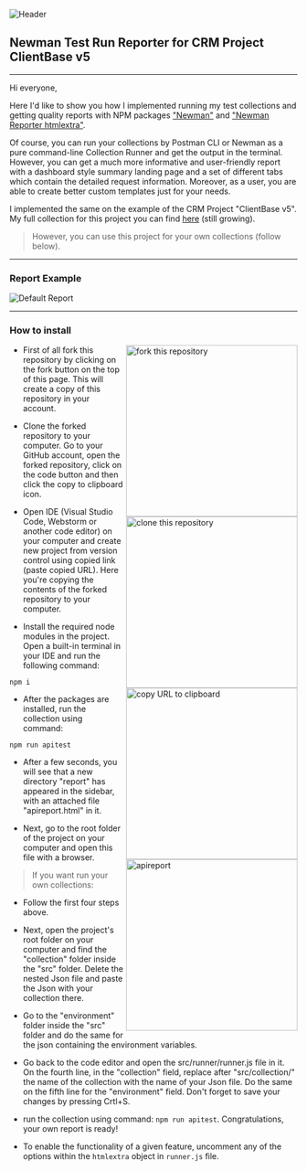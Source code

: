 ![Header](https://github.com/Sanzhanov/Newman-Test-Run-Reporter-for-CRM-Project-ClientBase-v5/blob/main/assets/header.png)

## Newman Test Run Reporter for CRM Project ClientBase v5
---
Hi everyone,

Here I'd like to show you how I implemented running my test collections and getting quality reports with NPM packages <a rel="Newman" href="https://www.npmjs.com/package/newman">"Newman"</a> and <a rel="NewmanReporter" href="https://www.npmjs.com/package/newman-reporter-htmlextra">"Newman Reporter htmlextra"</a>.

Of course, you can run your collections by Postman CLI or Newman as a pure command-line Collection Runner and get the output in the terminal. However, you can get a much more informative and user-friendly report with a dashboard style summary landing page and a set of different tabs which contain the detailed request information. Moreover, as a user, you are able to create better custom templates just for your needs.

I implemented the same on the example of the CRM Project "ClientBase v5". My full collection for this project you can find <a rel="checklist" href="">here</a> (still growing). 
> However, you can use this project for your own collections (follow below).

---
### Report Example

![Default Report](./examples/Default_Report.gif)

---

### How to install
<img align="right" width="300" src="https://github.com/Sanzhanov/Newman-Test-Run-Reporter-for-CRM-Project-ClientBase-v5/blob/main/assets/fork.png" alt="fork this repository" />

- First of all fork this repository by clicking on the fork button on the top of this page. This will create a copy of this repository in your account.

<img align="right" width="300" src="https://github.com/Sanzhanov/Newman-Test-Run-Reporter-for-CRM-Project-ClientBase-v5/blob/main/assets/clone.png" alt="clone this repository" />

- Clone the forked repository to your computer. Go to your GitHub account, open the forked repository, click on the code button and then click the copy to clipboard icon.

<img align="right" width="300" src="https://github.com/Sanzhanov/Newman-Test-Run-Reporter-for-CRM-Project-ClientBase-v5/blob/main/assets/copy-to-clipboard.png" alt="copy URL to clipboard" />

- Open IDE (Visual Studio Code, Webstorm or another code editor) on your computer and create new project from version control using copied link (paste copied URL). Here you're copying the contents of the forked repository to your computer.

- Install the required node modules in the project. Open a built-in terminal in your IDE and run the following command:

```
npm i
```
- After the packages are installed, run the collection using command:
```
npm run apitest
```
<img align="right" width="300" src="https://github.com/Sanzhanov/Newman-Test-Run-Reporter-for-CRM-Project-ClientBase-v5/blob/main/assets/apireport.png" alt="apireport" />

- After a few seconds, you will see that a new directory "report" has appeared in the sidebar, with an attached file "apireport.html" in it.

- Next, go to the root folder of the project on your computer and open this file with a browser.

> If you want run your own collections:

- Follow the first four steps above.

- Next, open the project's root folder on your computer and find the "collection" folder inside the "src" folder. Delete the nested Json file and paste the Json with your collection there. 

- Go to the "environment" folder inside the "src" folder and do the same for the json containing the environment variables.

- Go back to the code editor and open the src/runner/runner.js file in it. On the fourth line, in the "collection" field, replace after "src/collection/" the name of the collection with the name of your Json file. Do the same on the fifth line for the "environment" field. Don't forget to save your changes by pressing Crtl+S.

- run the collection using command: `npm run apitest`. Congratulations, your own report is ready! 

- To enable the functionality of a given feature, uncomment any of the options within the `htmlextra` object in `runner.js` file. 